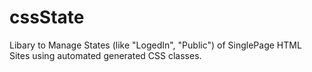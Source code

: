 # cssState


Libary to Manage States (like "LogedIn", "Public") of SinglePage HTML Sites using automated generated CSS classes.


